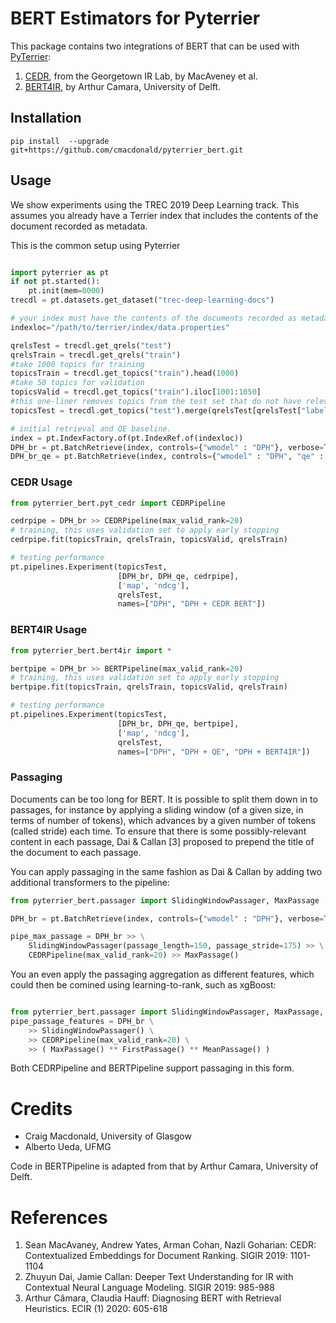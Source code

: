 # BERT Estimators for Pyterrier

This package contains two integrations of BERT that can be used with [PyTerrier](https://github.com/terrier-org/pyterrier):
1. [CEDR](https://github.com/Georgetown-IR-Lab/cedr), from the Georgetown IR Lab, by MacAveney et al.
2. [BERT4IR](https://github.com/ArthurCamara/Bert4IR), by Arthur Camara, University of Delft.

## Installation

```
pip install  --upgrade git+https://github.com/cmacdonald/pyterrier_bert.git
```

## Usage

We show experiments using the TREC 2019 Deep Learning track. This assumes you already have a Terrier index that includes the contents of the document recorded as metadata.

This is the common setup using Pyterrier

```python

import pyterrier as pt
if not pt.started():
    pt.init(mem=8000)
trecdl = pt.datasets.get_dataset("trec-deep-learning-docs")

# your index must have the contents of the documents recorded as metadata
indexloc="/path/to/terrier/index/data.properties"

qrelsTest = trecdl.get_qrels("test")
qrelsTrain = trecdl.get_qrels("train")
#take 1000 topics for training
topicsTrain = trecdl.get_topics("train").head(1000)
#take 50 topics for validation
topicsValid = trecdl.get_topics("train").iloc[1001:1050]
#this one-liner removes topics from the test set that do not have relevant documents
topicsTest = trecdl.get_topics("test").merge(qrelsTest[qrelsTest["label"] > 0][["qid"]].drop_duplicates())

# initial retrieval and QE baseline.
index = pt.IndexFactory.of(pt.IndexRef.of(indexloc))
DPH_br = pt.BatchRetrieve(index, controls={"wmodel" : "DPH"}, verbose=True, metadata=["docno", "body"])
DPH_br_qe = pt.BatchRetrieve(index, controls={"wmodel" : "DPH", "qe" : "on"}, verbose=True)

```

### CEDR Usage

```python
from pyterrier_bert.pyt_cedr import CEDRPipeline

cedrpipe = DPH_br >> CEDRPipeline(max_valid_rank=20)
# training, this uses validation set to apply early stopping
cedrpipe.fit(topicsTrain, qrelsTrain, topicsValid, qrelsTrain)

# testing performance
pt.pipelines.Experiment(topicsTest, 
                        [DPH_br, DPH_qe, cedrpipe],
                        ['map', 'ndcg'], 
                        qrelsTest, 
                        names=["DPH", "DPH + CEDR BERT"])
```

### BERT4IR Usage

```python
from pyterrier_bert.bert4ir import *

bertpipe = DPH_br >> BERTPipeline(max_valid_rank=20)
# training, this uses validation set to apply early stopping
bertpipe.fit(topicsTrain, qrelsTrain, topicsValid, qrelsTrain)

# testing performance
pt.pipelines.Experiment(topicsTest, 
                        [DPH_br, DPH_qe, bertpipe],
                        ['map', 'ndcg'], 
                        qrelsTest, 
                        names=["DPH", "DPH + QE", "DPH + BERT4IR"])
```

### Passaging

Documents can be too long for BERT. It is possible to split them down in to passages, for instance by applying a sliding window (of a given size, in terms of number of tokens), which advances by a given number of tokens (called stride) each time. To ensure that there is some possibly-relevant content in each passage, Dai & Callan [3] proposed to prepend the title of the document to each passage.

You can apply passaging in the same fashion as Dai & Callan by adding two additional transformers to the pipeline:
```python
from pyterrier_bert.passager import SlidingWindowPassager, MaxPassage

DPH_br = pt.BatchRetrieve(index, controls={"wmodel" : "DPH"}, verbose=True, metadata=["docno", "body", "title"])

pipe_max_passage = DPH_br >> \
    SlidingWindowPassager(passage_length=150, passage_stride=175) >> \
    CEDRPipeline(max_valid_rank=20) >> MaxPassage()
```

You an even apply the passaging aggregation as different features, which could then be comined using learning-to-rank, such as xgBoost:
```python

from pyterrier_bert.passager import SlidingWindowPassager, MaxPassage, FirstPassage, MeanPassage
pipe_passage_features = DPH_br \
    >> SlidingWindowPassager() \
    >> CEDRPipeline(max_valid_rank=20) \
    >> ( MaxPassage() ** FirstPassage() ** MeanPassage() )

```

Both CEDRPipeline and BERTPipeline support passaging in this form.

# Credits

 - Craig Macdonald, University of Glasgow
 - Alberto Ueda, UFMG

Code in BERTPipeline is adapted from that by Arthur Camara, University of Delft.

# References

1. Sean MacAvaney, Andrew Yates, Arman Cohan, Nazli Goharian: CEDR: Contextualized Embeddings for Document Ranking. SIGIR 2019: 1101-1104
2. Zhuyun Dai, Jamie Callan: Deeper Text Understanding for IR with Contextual Neural Language Modeling. SIGIR 2019: 985-988
3. Arthur Câmara, Claudia Hauff: Diagnosing BERT with Retrieval Heuristics. ECIR (1) 2020: 605-618

